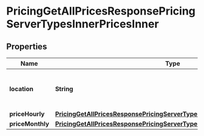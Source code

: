 

# PricingGetAllPricesResponsePricingServerTypesInnerPricesInner


## Properties

| Name | Type | Description | Notes |
|------------ | ------------- | ------------- | -------------|
|**location** | **String** | Name of the Location the price is for |  |
|**priceHourly** | [**PricingGetAllPricesResponsePricingServerTypesInnerPricesInnerPriceHourly**](PricingGetAllPricesResponsePricingServerTypesInnerPricesInnerPriceHourly.md) |  |  |
|**priceMonthly** | [**PricingGetAllPricesResponsePricingServerTypesInnerPricesInnerPriceMonthly**](PricingGetAllPricesResponsePricingServerTypesInnerPricesInnerPriceMonthly.md) |  |  |



